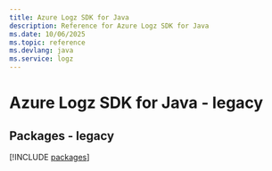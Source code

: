 ```yaml
---
title: Azure Logz SDK for Java
description: Reference for Azure Logz SDK for Java
ms.date: 10/06/2025
ms.topic: reference
ms.devlang: java
ms.service: logz
---
```

# Azure Logz SDK for Java - legacy
## Packages - legacy
[!INCLUDE [packages](logz-index.md)]
